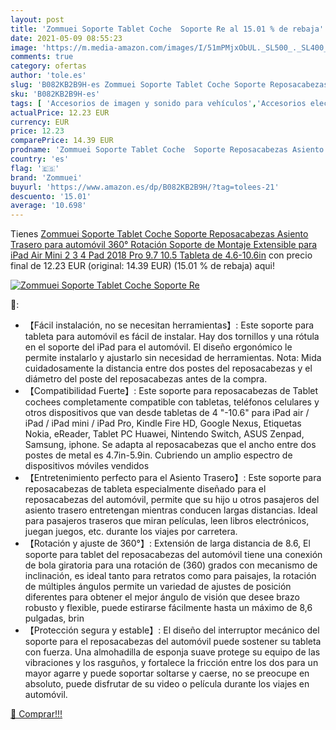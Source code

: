 ```yaml
---
layout: post
title: 'Zommuei Soporte Tablet Coche  Soporte Re al 15.01 % de rebaja'
date: 2021-05-09 08:55:23
image: 'https://m.media-amazon.com/images/I/51mPMjxObUL._SL500_._SL400_.jpg'
comments: true
category: ofertas
author: 'tole.es'
slug: 'B082KB2B9H-es Zommuei Soporte Tablet Coche Soporte Reposacabezas Asiento...'
sku: 'B082KB2B9H-es'
tags: [ 'Accesorios de imagen y sonido para vehículos','Accesorios electrónicos para vehículos','Electrónica','Electrónica para vehículos','Soportes de tablet para el reposacabezas del vehículo','ipad','zommuei', ]
actualPrice: 12.23 EUR
currency: EUR
price: 12.23
comparePrice: 14.39 EUR
prodname: 'Zommuei Soporte Tablet Coche  Soporte Reposacabezas Asiento Trasero para automóvil 360° Rotación Soporte de Montaje Extensible para iPad Air Mini 2 3 4  Pad 2018 Pro 9.7  10.5  Tableta de 4.6-10.6in'
country: 'es'
flag: '🇪🇸'
brand: 'Zommuei'
buyurl: 'https://www.amazon.es/dp/B082KB2B9H/?tag=tolees-21'
descuento: '15.01'
average: '10.698'
---
```


Tienes [Zommuei Soporte Tablet Coche  Soporte Reposacabezas Asiento Trasero para automóvil 360° Rotación Soporte de Montaje Extensible para iPad Air Mini 2 3 4  Pad 2018 Pro 9.7  10.5  Tableta de 4.6-10.6in](https://www.amazon.es/dp/B082KB2B9H/?tag=tolees-21) con precio final de  12.23 EUR (original: 14.39 EUR) (15.01 %  de rebaja) aqui!

[![Zommuei Soporte Tablet Coche  Soporte Re](https://m.media-amazon.com/images/I/51mPMjxObUL._SL500_._SL400_.jpg)](https://www.amazon.es/dp/B082KB2B9H/?tag=tolees-21)

🔎:

- 【Fácil instalación, no se necesitan herramientas】: Este soporte para tableta para automóvil es fácil de instalar. Hay dos tornillos y una rótula en el soporte del iPad para el automóvil. El diseño ergonómico le permite instalarlo y ajustarlo sin necesidad de herramientas. Nota: Mida cuidadosamente la distancia entre dos postes del reposacabezas y el diámetro del poste del reposacabezas antes de la compra.
- 【Compatibilidad Fuerte】: Este soporte para reposacabezas de Tablet cochees completamente compatible con tabletas, teléfonos celulares y otros dispositivos que van desde tabletas de 4 "-10.6" para iPad air / iPad / iPad mini / iPad Pro, Kindle Fire HD, Google Nexus, Etiquetas Nokia, eReader, Tablet PC Huawei, Nintendo Switch, ASUS Zenpad, Samsung, iphone. Se adapta al reposacabezas que el ancho entre dos postes de metal es 4.7in-5.9in. Cubriendo un amplio espectro de dispositivos móviles vendidos
- 【Entretenimiento perfecto para el Asiento Trasero】: Este soporte para reposacabezas de tableta especialmente diseñado para el reposacabezas del automóvil, permite que su hijo u otros pasajeros del asiento trasero entretengan mientras conducen largas distancias. Ideal para pasajeros traseros que miran películas, leen libros electrónicos, juegan juegos, etc. durante los viajes por carretera.
- 【Rotación y ajuste de 360°】: Extensión de larga distancia de 8.6, El soporte para tablet del reposacabezas del automóvil tiene una conexión de bola giratoria para una rotación de (360) grados con mecanismo de inclinación, es ideal tanto para retratos como para paisajes, la rotación de múltiples ángulos permite un variedad de ajustes de posición diferentes para obtener el mejor ángulo de visión que desee brazo robusto y flexible, puede estirarse fácilmente hasta un máximo de 8,6 pulgadas, brin
- 【Protección segura y estable】: El diseño del interruptor mecánico del soporte para el reposacabezas del automóvil puede sostener su tableta con fuerza. Una almohadilla de esponja suave protege su equipo de las vibraciones y los rasguños, y fortalece la fricción entre los dos para un mayor agarre y puede soportar soltarse y caerse, no se preocupe en absoluto, puede disfrutar de su video o película durante los viajes en automóvil.

[🛒 Comprar!!!](https://www.amazon.es/dp/B082KB2B9H/?tag=tolees-21)
